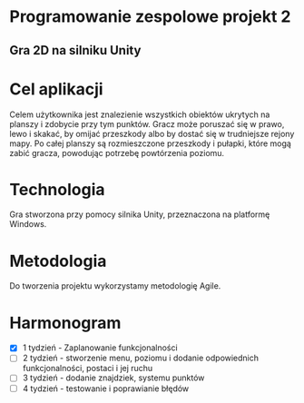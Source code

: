 # Programowanie zespolowe projekt 2
## Gra 2D na silniku Unity
# Cel aplikacji
Celem użytkownika jest znalezienie wszystkich obiektów ukrytych na planszy i zdobycie przy tym punktów. Gracz może poruszać się w prawo, lewo i skakać, by omijać przeszkody albo by dostać się w trudniejsze rejony mapy. Po całej planszy są rozmieszczone przeszkody i pułapki, które mogą zabić gracza, powodując potrzebę powtórzenia poziomu.

# Technologia
Gra stworzona przy pomocy silnika Unity, przeznaczona na platformę Windows.

# Metodologia
Do tworzenia projektu wykorzystamy metodologię Agile.

# Harmonogram

- [x] 1 tydzień - Zaplanowanie funkcjonalności 
- [ ] 2 tydzień - stworzenie menu, poziomu i dodanie odpowiednich funkcjonalności, postaci i jej ruchu
- [ ] 3 tydzień - dodanie znajdziek, systemu punktów
- [ ] 4 tydzień - testowanie i poprawianie błędów
